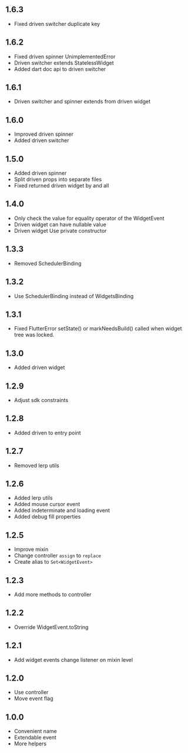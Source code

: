 ## 1.6.3

* Fixed driven switcher duplicate key

## 1.6.2

* Fixed driven spinner UnimplementedError
* Driven switcher extends StatelessWidget
* Added dart doc api to driven switcher

## 1.6.1

* Driven switcher and spinner extends from driven widget

## 1.6.0

* Improved driven spinner
* Added driven switcher

## 1.5.0

* Added driven spinner
* Split driven props into separate files
* Fixed returned driven widget by and all

## 1.4.0

* Only check the value for equality operator of the WidgetEvent
* Driven widget can have nullable value
* Driven widget Use private constructor

## 1.3.3

* Removed SchedulerBinding

## 1.3.2

* Use SchedulerBinding instead of WidgetsBinding

## 1.3.1

* Fixed FlutterError setState() or markNeedsBuild() called when widget tree was locked.

## 1.3.0

* Added driven widget

## 1.2.9

* Adjust sdk constraints

## 1.2.8

* Added driven to entry point

## 1.2.7

* Removed lerp utils

## 1.2.6

* Added lerp utils
* Added mouse cursor event
* Added indeterminate and loading event
* Added debug fill properties

## 1.2.5

* Improve mixin
* Change controller `assign` to `replace`
* Create alias to `Set<WidgetEvent>`

## 1.2.3

* Add more methods to controller

## 1.2.2

* Override WidgetEvent.toString

## 1.2.1

* Add widget events change listener on mixin level

## 1.2.0

* Use controller
* Move event flag


## 1.0.0

* Convenient name
* Extendable event
* More helpers
